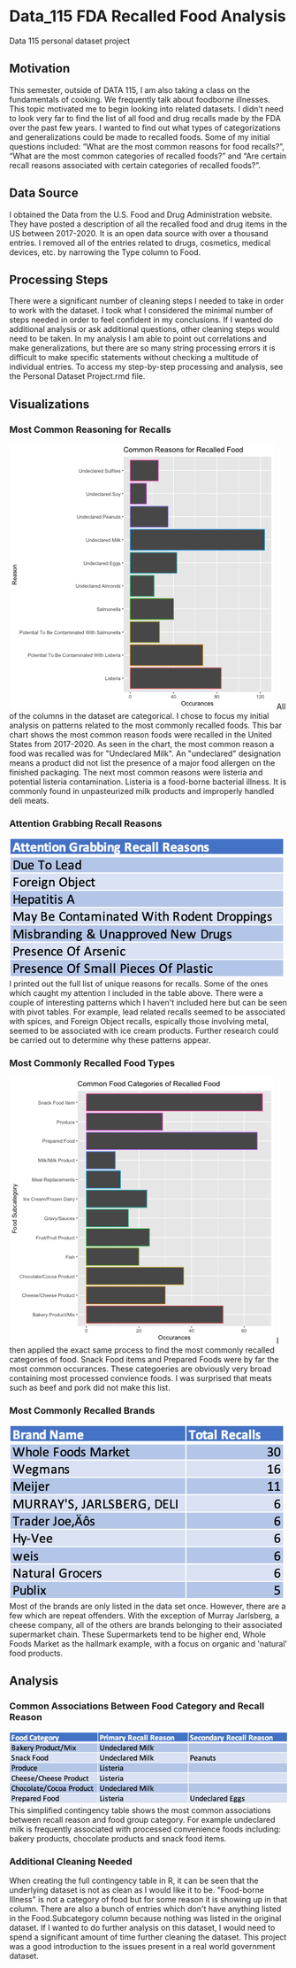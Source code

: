 # Data_115 FDA Recalled Food Analysis
Data 115 personal dataset project

## Motivation
This semester, outside of DATA 115, I am also taking a class on the fundamentals of cooking. We frequently talk about foodborne illnesses. This topic motivated me to begin looking into related datasets. I didn’t need to look very far to find the list of all food and drug recalls made by the FDA over the past few years. I wanted to find out what types of categorizations and generalizations could be made to recalled foods. Some of my initial questions included: “What are the most common reasons for food recalls?”, “What are the most common categories of recalled foods?” and “Are certain recall reasons associated with certain categories of recalled foods?”. 

## Data Source
I obtained the Data from the U.S. Food and Drug Administration website. They have posted a description of all the recalled food and drug items in the US between 2017-2020. It is an open data source with over a thousand entries. I removed all of the entries related to drugs, cosmetics, medical devices, etc. by narrowing the Type column to Food.

## Processing Steps
There were a significant number of cleaning steps I needed to take in order to work with the dataset. I took what I considered the minimal number of steps needed in order to feel confident in my conclusions. If I wanted do additional analysis or ask additional questions, other cleaning steps would need to be taken. In my analysis I am able to point out correlations and make generalizations, but there are so many string processing errors it is difficult to make specific statements without checking a multitude of individual entries. To access my step-by-step processing and analysis, see the Personal Dataset Project.rmd file. 

## Visualizations

### Most Common Reasoning for Recalls
<img src="https://raw.githubusercontent.com/hannahpeha/Data_115/main/Figures/recall.reasons.png">
All of the columns in the dataset are categorical. I chose to focus my initial analysis on patterns related to the most commonly recalled foods. This bar chart shows the most common reason foods were recalled in the United States from 2017-2020. As seen in the chart, the most common reason a food was recalled was for "Undeclared Milk". An "undeclared" designation means a product did not list the presence of a major food allergen on the finished packaging. The next most common reasons were listeria and potential listeria contamination. Listeria is a food-borne bacterial illness. It is commonly found in unpasteurized milk products and improperly handled deli meats.

### Attention Grabbing Recall Reasons
<img src="https://raw.githubusercontent.com/hannahpeha/Data_115/main/Figures/Attention%20Grabbing.png">
I printed out the full list of unique reasons for recalls. Some of the ones which caught my attention I included in the table above. There were a couple of interesting patterns which I haven't included here but can be seen with pivot tables. For example, lead related recalls seemed to be associated with spices, and Foreign Object recalls, espically those involving metal, seemed to be associated with ice cream products. Further research could be carried out to determine why these patterns appear. 

### Most Commonly Recalled Food Types
<img src="https://raw.githubusercontent.com/hannahpeha/Data_115/main/Figures/foodsub.plot.png">
I then applied the exact same process to find the most commonly recalled categories of food. Snack Food items and Prepared Foods were by far the most common occurances. These categoeries are obviously very broad containing most processed convience foods. I was surprised that meats such as beef and pork did not make this list. 

### Most Commonly Recalled Brands
<img src="https://raw.githubusercontent.com/hannahpeha/Data_115/main/Figures/Brand%20Name.png">
Most of the brands are only listed in the data set once. However, there are a few which are repeat offenders. With the exception of Murray Jarlsberg, a cheese company, all of the others are brands belonging to their associated supermarket chain. These Supermarkets tend to be higher end, Whole Foods Market as the hallmark example, with a focus on organic and 'natural' food products. 

## Analysis

### Common Associations Between Food Category and Recall Reason
<img src="https://raw.githubusercontent.com/hannahpeha/Data_115/main/Figures/Contingency.png">
This simplified contingency table shows the most common associations between recall reason and food group category. For example undeclared milk is frequently associated with processed convenience foods including: bakery products, chocolate products and snack food items. 

### Additional Cleaning Needed
When creating the full contingency table in R, it can be seen that the underlying dataset is not as clean as I would like it to be. "Food-borne Illness" is not a category of food but for some reason it is showing up in that column. There are also a bunch of entries which don't have anything listed in the Food.Subcategory column because nothing was listed in the original dataset. If I wanted to do further analysis on this dataset, I would need to spend a significant amount of time further cleaning the dataset. This project was a good introduction to the issues present in a real world government dataset. 
